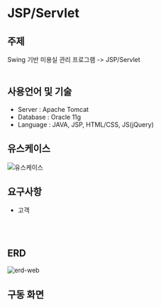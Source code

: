 # JSP/Servlet

## 주제
Swing 기반 미용실 관리 프로그램 -> JSP/Servlet
<br><br>

## 사용언어 및 기술 
- Server : Apache Tomcat
- Database : Oracle 11g
- Language : JAVA, JSP, HTML/CSS, JS(jQuery)

## 유스케이스
![유스케이스](https://user-images.githubusercontent.com/75772939/114724148-3b359080-9d76-11eb-9993-ce093f390acc.jpg)
<br>

## 요구사항 
- 고객
```웅앵
```

<br>


## ERD
![erd-web](https://user-images.githubusercontent.com/75772939/114724145-3a9cfa00-9d76-11eb-8b1d-7446e19b6f13.jpg)

## 구동 화면

